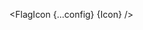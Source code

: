 <script lang="ts">
  import { Icon as FlagIcon } from 'svelte-flag-icons';
  import { type Component } from 'svelte';
  const config: { size: string, ariaLabel: string } = {
    size: "100",
    ariaLabel: "my custom icon",
  };
  interface Props {
    Icon: Component
  }

  let { Icon }: Props = $props();
</script>
<FlagIcon {...config} {Icon} />
